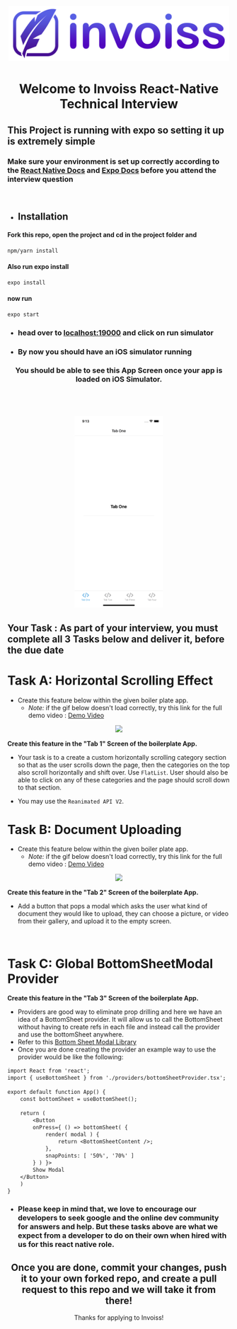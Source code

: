 [<h1 align="center"><img width="500" src="/assets/images/invoiss-logo.png"></h1>](https://invoiss.com)

<h1 align='center'>Welcome to Invoiss React-Native Technical Interview</h1>

## This Project is running with expo so setting it up is extremely simple  

### Make sure your environment is set up correctly according to the [React Native Docs](https://reactnative.dev/docs/environment-setup) and [Expo Docs](https://docs.expo.dev/get-started/installation/) before you attend the interview question  

<br/>

- ## Installation

#### Fork this repo, open the project and cd in the project folder and

```bash
npm/yarn install 
```

#### Also run expo install

```bash
expo install 
```

#### now run

```bash
expo start
```

- ### head over to [localhost:19000](http://localhost:19000/) and click on run simulator

- ### By now you should have an iOS simulator running

<h3 align="center">You should be able to see this App Screen once your app is loaded on iOS Simulator.

</br></br>

<img src="/assets/images/app-screen.png" width="200">
</h3>

## Your Task : As part of your interview, you must complete all 3 Tasks below and deliver it, before the due date

# Task A: Horizontal Scrolling Effect

- Create this feature below within the given boiler plate app.
  - _Note:_ if the gif below doesn't load correctly, try this link for the full demo video : [Demo Video](http://www.invoiss.com/assets/pages/invoiss-main-page/assets/video/app-example.mp4)

 <p align="center"><img src="/assets/images/app-example.gif" width="200"></p>

**Create this feature in the "Tab 1" Screen of the boilerplate App.**

- Your task is to a create a custom horizontally scrolling category section so that as the user scrolls down the page, then the categories on the top also scroll horizontally and shift over. Use `FlatList`. User should also be able to click on any of these categories and the page should scroll down to that section.

- You may use the `Reanimated API V2`.

# Task B: Document Uploading

- Create this feature below within the given boiler plate app.
  - _Note:_ if the gif below doesn't load correctly, try this link for the full demo video : [Demo Video](https://www.invoiss.com/assets/pages/invoiss-main-page/assets/video/app-example2.mp4)

<p align="center"><img src="/assets/images/app-example2.gif" width="200"></p>

**Create this feature in the "Tab 2" Screen of the boilerplate App.**

- Add a button that pops a modal which asks the user what kind of document they would like to upload, they can choose a picture, or video from their gallery, and upload it to the empty screen.

</br>

# Task C: Global BottomSheetModal Provider

**Create this feature in the "Tab 3" Screen of the boilerplate App.**

- Providers are good way to eliminate prop drilling and here we have an idea of a BottomSheet provider. It will allow us to call the BottomSheet without having to create refs in each file and instead call the provider and use the bottomSheet anywhere.
- Refer to this [Bottom Sheet Modal Library](https://gorhom.github.io/react-native-bottom-sheet/modal/)
- Once you are done creating the provider an example way to use the provider would be like the following:
  
```JSX
import React from 'react';
import { useBottomSheet } from './providers/bottomSheetProvider.tsx';

export default function App() {
	const bottomSheet = useBottomSheet();

	return (
		<Button
		onPress={ () => bottomSheet( {
			render( modal ) {
				return <BottomSheetContent />;
			},
			snapPoints: [ '50%', '70%' ]
		} ) }>
		Show Modal
	</Button>
	)
}
```

- ### Please keep in mind that, we love to encourage our developers to seek google and the online dev community for answers and help. But these tasks above are what we expect from a developer to do on their own when hired with us for this react native role.

<div align="center">
<h2>Once you are done, commit your changes, push it to your own forked repo, and create a pull request to this repo and we will take it from there! </h2>
Thanks for applying to Invoiss!
</div>
